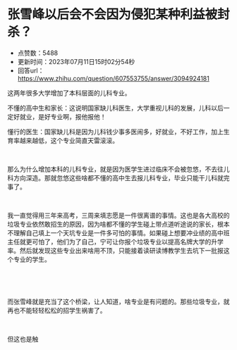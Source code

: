 # 张雪峰以后会不会因为侵犯某种利益被封杀？
- 点赞数：5488
- 更新时间：2023年07月11日15时02分54秒
- 回答url：https://www.zhihu.com/question/607553755/answer/3094924181
<body>
 <p data-pid="TcAJe9yH">这两年很多大学增加了本科层面的儿科专业。</p>
 <p data-pid="6Ysam8kQ">不懂的高中生和家长：这说明国家缺儿科医生，大学重视儿科的发展，儿科以后一定好就业，是好专业啊，报他报他！</p>
 <p data-pid="zITXr0ZP">懂行的医生：国家缺儿科是因为儿科钱少事多医闹多，好就业，不好工作，加上生育率越来越低，这个专业简直天雷滚滚。</p>
 <p class="ztext-empty-paragraph"><br></p>
 <p data-pid="b2MXpiGp">那么为什么增加本科的儿科专业，就是因为医学生进过临床不会被忽悠，不去往儿科方向深造。那就忽悠这些啥都不懂的高中生去报儿科专业，毕业只能干儿科就完事了。</p>
 <p class="ztext-empty-paragraph"><br></p>
 <p data-pid="7etDBC5j">我一直觉得用三年来高考，三周来填志愿是一件很离谱的事情。这也是各大高校的垃圾专业依然敢招生的原因，因为啥都不懂的学生碰上带点道听途说的家长，根本不理解自己填上一个天坑专业是一件多可怕的事情。如果碰上想要冲业绩的高中班主任就更可怕了，他们为了自己，宁可让你报个垃圾专业以提高名牌大学的升学率。然后就发现这些专业出来啥用不顶，只能接着读研读博教学生去坑下一批报这个专业的学生。</p>
 <p class="ztext-empty-paragraph"><br></p>
 <p class="ztext-empty-paragraph"><br></p>
 <p data-pid="HeodHN-F">而张雪峰就是充当了这个桥梁，让人知道，啥专业是有问题的。那些垃圾专业，就再也不能轻轻松松的招学生祸害了。</p>
 <p class="ztext-empty-paragraph"><br></p>
 <p data-pid="k1kn6Y-E">但这也是触</p>
</body>